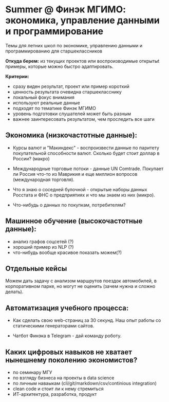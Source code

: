 # Summer @ Финэк МГИМО: экономика, управление данными и программирование

Темы для летних школ по экономике, управлению данными и программированию для старшеклассников

**Откуда берем:** из текущих проектов или воспроизводимые открытыt примеры, 
которые можно быстро адаптировать.

**Критерии:**

- сразу виден результат, проект или пример короткий
- ценность результата очевидна старшекласснику
- локальный фокус внимания
- используют реальные данные
- подходят по тематике Финэк МГИМО
- уровень подготовки слушателей может быть разным
- важнее заинтересовать результатом, чем проследить все шаги

## Экономика (низкочастотные данные):

- Курсы валют и "Макиндекс" - воспроизвести данные по паритету покупательной способности валют. Сколько будет стоит доллар в России? (макро)

- Международные торговые потоки - данные UN Comtrade. Покупает ли 
  Россия что-то из Маврикия и еще миллион вопросов (международная торговля).

- Что я знаю о соседней булочной - открытые наборы данных Росстата
  и ФНС о предприятиях и что мы знаем из них (микро).

- Что-нибудь о данных по покупкам, потребителям?

## Машинное обучение (высокочастотные данные):

- анализ графов соцсетей (?)
- хороший пример из NLP (?)
- что-нибудь вообще красивое показать можем(?)

## Отдельные кейсы

Можем дать задачу с анализом маршрутов поездок автомобилей,
в корпоративном парке, но могут не оценить (зачем нужна и сложно делать).  

## Автоматизация учебного процесса:  

- Как сделать свою web-страниц за 30 секунд. Наш опыт работы со статическими генераторами сайтов.

- Чатбот Финэка в Telegram - дай команду роботу.

## Каких цифровых навыков не хватает нынешнему поколению экономистов?

- по семинару МГУ 
- по взгляду бизнеса на проекты в data science
- по личным наваыкам (cli/git/markdown/csv/continious integration)
- clean code и стоит ли к нему стремиться
- ИТ-архитектура, разработка, продукт
